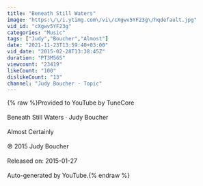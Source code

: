 ```yaml
---
title: "Beneath Still Waters"
image: "https:\/\/i.ytimg.com\/vi\/cXgwv5YF23g\/hqdefault.jpg"
vid_id: "cXgwv5YF23g"
categories: "Music"
tags: ["Judy","Boucher","Almost"]
date: "2021-11-23T13:59:40+03:00"
vid_date: "2015-02-28T13:38:45Z"
duration: "PT3M56S"
viewcount: "23419"
likeCount: "100"
dislikeCount: "13"
channel: "Judy Boucher - Topic"
---
```

{% raw %}Provided to YouTube by TuneCore<br /><br />Beneath Still Waters · Judy Boucher<br /><br />Almost Certainly<br /><br />℗ 2015 Judy Boucher<br /><br />Released on: 2015-01-27<br /><br />Auto-generated by YouTube.{% endraw %}
